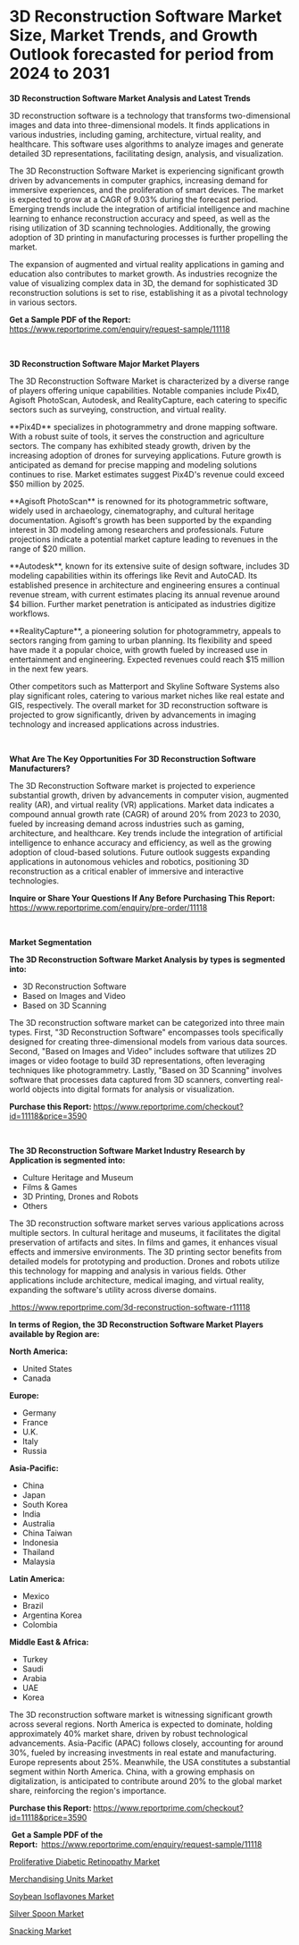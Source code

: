 <p><h1>3D Reconstruction Software Market Size, Market Trends, and Growth Outlook forecasted for period from 2024 to 2031</h1></p><p><strong>3D Reconstruction Software Market Analysis and Latest Trends</strong></p>
<p><p>3D reconstruction software is a technology that transforms two-dimensional images and data into three-dimensional models. It finds applications in various industries, including gaming, architecture, virtual reality, and healthcare. This software uses algorithms to analyze images and generate detailed 3D representations, facilitating design, analysis, and visualization.</p><p>The 3D Reconstruction Software Market is experiencing significant growth driven by advancements in computer graphics, increasing demand for immersive experiences, and the proliferation of smart devices. The market is expected to grow at a CAGR of 9.03% during the forecast period. Emerging trends include the integration of artificial intelligence and machine learning to enhance reconstruction accuracy and speed, as well as the rising utilization of 3D scanning technologies. Additionally, the growing adoption of 3D printing in manufacturing processes is further propelling the market. </p><p>The expansion of augmented and virtual reality applications in gaming and education also contributes to market growth. As industries recognize the value of visualizing complex data in 3D, the demand for sophisticated 3D reconstruction solutions is set to rise, establishing it as a pivotal technology in various sectors.</p></p>
<p><strong>Get a Sample PDF of the Report:&nbsp;</strong> <a href="https://www.reportprime.com/enquiry/request-sample/11118?utm_campaign=1088&utm_medium=2&utm_source=Github&utm_content=ia&utm_term=16112024&utm_id=3d-reconstruction-software">https://www.reportprime.com/enquiry/request-sample/11118</a></p>
<p>&nbsp;</p>
<p><strong>3D Reconstruction Software Major Market Players</strong></p>
<p><p>The 3D Reconstruction Software Market is characterized by a diverse range of players offering unique capabilities. Notable companies include Pix4D, Agisoft PhotoScan, Autodesk, and RealityCapture, each catering to specific sectors such as surveying, construction, and virtual reality.</p><p>**Pix4D** specializes in photogrammetry and drone mapping software. With a robust suite of tools, it serves the construction and agriculture sectors. The company has exhibited steady growth, driven by the increasing adoption of drones for surveying applications. Future growth is anticipated as demand for precise mapping and modeling solutions continues to rise. Market estimates suggest Pix4D's revenue could exceed $50 million by 2025.</p><p>**Agisoft PhotoScan** is renowned for its photogrammetric software, widely used in archaeology, cinematography, and cultural heritage documentation. Agisoft's growth has been supported by the expanding interest in 3D modeling among researchers and professionals. Future projections indicate a potential market capture leading to revenues in the range of $20 million.</p><p>**Autodesk**, known for its extensive suite of design software, includes 3D modeling capabilities within its offerings like Revit and AutoCAD. Its established presence in architecture and engineering ensures a continual revenue stream, with current estimates placing its annual revenue around $4 billion. Further market penetration is anticipated as industries digitize workflows.</p><p>**RealityCapture**, a pioneering solution for photogrammetry, appeals to sectors ranging from gaming to urban planning. Its flexibility and speed have made it a popular choice, with growth fueled by increased use in entertainment and engineering. Expected revenues could reach $15 million in the next few years.</p><p>Other competitors such as Matterport and Skyline Software Systems also play significant roles, catering to various market niches like real estate and GIS, respectively. The overall market for 3D reconstruction software is projected to grow significantly, driven by advancements in imaging technology and increased applications across industries.</p></p>
<p>&nbsp;</p>
<p><strong>What Are The Key Opportunities For 3D Reconstruction Software Manufacturers?</strong></p>
<p><p>The 3D Reconstruction Software market is projected to experience substantial growth, driven by advancements in computer vision, augmented reality (AR), and virtual reality (VR) applications. Market data indicates a compound annual growth rate (CAGR) of around 20% from 2023 to 2030, fueled by increasing demand across industries such as gaming, architecture, and healthcare. Key trends include the integration of artificial intelligence to enhance accuracy and efficiency, as well as the growing adoption of cloud-based solutions. Future outlook suggests expanding applications in autonomous vehicles and robotics, positioning 3D reconstruction as a critical enabler of immersive and interactive technologies.</p></p>
<p><strong>Inquire or Share Your Questions If Any Before Purchasing This Report:</strong> <a href="https://www.reportprime.com/enquiry/pre-order/11118?utm_campaign=1088&utm_medium=2&utm_source=Github&utm_content=ia&utm_term=16112024&utm_id=3d-reconstruction-software">https://www.reportprime.com/enquiry/pre-order/11118</a></p>
<p>&nbsp;</p>
<p><strong>Market Segmentation</strong></p>
<p><strong>The 3D Reconstruction Software Market Analysis by types is segmented into:</strong></p>
<p><ul><li>3D Reconstruction Software</li><li>Based on Images and Video</li><li>Based on 3D Scanning</li></ul></p>
<p><p>The 3D reconstruction software market can be categorized into three main types. First, "3D Reconstruction Software" encompasses tools specifically designed for creating three-dimensional models from various data sources. Second, "Based on Images and Video" includes software that utilizes 2D images or video footage to build 3D representations, often leveraging techniques like photogrammetry. Lastly, "Based on 3D Scanning" involves software that processes data captured from 3D scanners, converting real-world objects into digital formats for analysis or visualization.</p></p>
<p><strong>Purchase this Report:&nbsp;</strong><a href="https://www.reportprime.com/checkout?id=11118&price=3590&utm_campaign=1088&utm_medium=2&utm_source=Github&utm_content=ia&utm_term=16112024&utm_id=3d-reconstruction-software">https://www.reportprime.com/checkout?id=11118&price=3590</a></p>
<p>&nbsp;</p>
<p><strong>The 3D Reconstruction Software Market Industry Research by Application is segmented into:</strong></p>
<p><ul><li>Culture Heritage and Museum</li><li>Films & Games</li><li>3D Printing, Drones and Robots</li><li>Others</li></ul></p>
<p><p>The 3D reconstruction software market serves various applications across multiple sectors. In cultural heritage and museums, it facilitates the digital preservation of artifacts and sites. In films and games, it enhances visual effects and immersive environments. The 3D printing sector benefits from detailed models for prototyping and production. Drones and robots utilize this technology for mapping and analysis in various fields. Other applications include architecture, medical imaging, and virtual reality, expanding the software's utility across diverse domains.</p></p>
<p><a href="https://www.reportprime.com/3d-reconstruction-software-r11118?utm_campaign=1088&utm_medium=2&utm_source=Github&utm_content=ia&utm_term=16112024&utm_id=3d-reconstruction-software">&nbsp;https://www.reportprime.com/3d-reconstruction-software-r11118</a></p>
<p><strong>In terms of Region, the 3D Reconstruction Software Market Players available by Region are:</strong></p>
<p>
    <p> <strong> North America: </strong>
        <ul>
            <li>United States</li>
            <li>Canada</li>
        </ul>
        </p> 
    <p> <strong> Europe: </strong>
        <ul>
            <li>Germany</li>
            <li>France</li>
            <li>U.K.</li>
            <li>Italy</li>
            <li>Russia</li>
        </ul>
        </p> 
    <p> <strong> Asia-Pacific: </strong>
        <ul>
            <li>China</li>
            <li>Japan</li>
            <li>South Korea</li>
            <li>India</li>
            <li>Australia</li>
            <li>China Taiwan</li>
            <li>Indonesia</li>
            <li>Thailand</li>
            <li>Malaysia</li>
        </ul>
        </p> 
    <p> <strong> Latin America: </strong>
        <ul>
            <li>Mexico</li>
            <li>Brazil</li>
            <li>Argentina Korea</li>
            <li>Colombia</li>
        </ul>
        </p> 
    <p> <strong> Middle East & Africa: </strong>
        <ul>
            <li>Turkey</li>
            <li>Saudi</li>
            <li>Arabia</li>
            <li>UAE</li>
            <li>Korea</li>
        </ul>
    </p>
    </p>
<p><p>The 3D reconstruction software market is witnessing significant growth across several regions. North America is expected to dominate, holding approximately 40% market share, driven by robust technological advancements. Asia-Pacific (APAC) follows closely, accounting for around 30%, fueled by increasing investments in real estate and manufacturing. Europe represents about 25%. Meanwhile, the USA constitutes a substantial segment within North America. China, with a growing emphasis on digitalization, is anticipated to contribute around 20% to the global market share, reinforcing the region's importance.</p></p>
<p><strong>Purchase this Report: </strong><a href="https://www.reportprime.com/checkout?id=11118&price=3590&utm_campaign=1088&utm_medium=2&utm_source=Github&utm_content=ia&utm_term=16112024&utm_id=3d-reconstruction-software">https://www.reportprime.com/checkout?id=11118&price=3590</a></p>
<p>&nbsp;<strong>Get a Sample PDF of the Report:&nbsp;&nbsp;</strong><a href="https://www.reportprime.com/enquiry/request-sample/11118?utm_campaign=1088&utm_medium=2&utm_source=Github&utm_content=ia&utm_term=16112024&utm_id=3d-reconstruction-software">https://www.reportprime.com/enquiry/request-sample/11118</a></p>
<p><strong></strong></p>
<p><p><a href="https://issuu.com/reportprime-2/docs/proliferative-diabetic-retinopathy-_848b37a7f88e99?utm_campaign=1088&utm_medium=2&utm_source=Github&utm_content=ia&utm_term=16112024&utm_id=3d-reconstruction-software">Proliferative Diabetic Retinopathy Market</a></p><p><a href="https://issuu.com/reportprime-2/docs/merchandising-units-market-size-203_953eb7ea4e577f?utm_campaign=1088&utm_medium=2&utm_source=Github&utm_content=ia&utm_term=16112024&utm_id=3d-reconstruction-software">Merchandising Units Market</a></p><p><a href="https://www.linkedin.com/pulse/soybean-isoflavones-market-outlook-forecast-from-2024-2031-egvpe?utm_campaign=1088&utm_medium=2&utm_source=Github&utm_content=ia&utm_term=16112024&utm_id=3d-reconstruction-software">Soybean Isoflavones Market</a></p><p><a href="https://www.linkedin.com/pulse/silver-spoon-market-outlook-complete-industry-analysis-ribec?utm_campaign=1088&utm_medium=2&utm_source=Github&utm_content=ia&utm_term=16112024&utm_id=3d-reconstruction-software">Silver Spoon Market</a></p><p><a href="https://www.linkedin.com/pulse/navigating-snacking-market-expert-analysis-forecast-period-wq2ec?utm_campaign=1088&utm_medium=2&utm_source=Github&utm_content=ia&utm_term=16112024&utm_id=3d-reconstruction-software">Snacking Market</a></p></p>